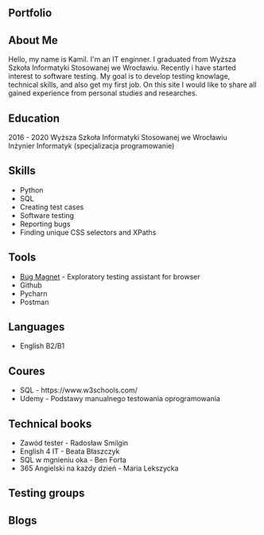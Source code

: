<h2>Portfolio</h2>

<h2>About Me</h2>
Hello, my name is Kamil. I'm an IT enginner. I graduated from Wyższa Szkoła Informatyki Stosowanej we Wrocławiu. Recently i have started interest to software testing. My goal is to develop testing knowlage, technical skills, and also get my first job. On this site I would like to share all gained experience from personal studies and researches.

<h2>Education</h2>

2016 - 2020 Wyższa Szkoła Informatyki Stosowanej we Wrocławiu <br>
Inżynier Informatyk (specjalizacja programowanie)

<h2>Skills</h2>
<ul>
  <li>Python</li>
  <li>SQL</li>
  <li>Creating test cases</li>
  <li>Software testing</li>
  <li>Reporting bugs</li>
  <li>Finding unique CSS selectors and XPaths</li>
</ul>

<h2>Tools</h2>
<ul>
  <li><a href="https://chrome.google.com/webstore/detail/bug-magnet/efhedldbjahpgjcneebmbolkalbhckfi/related?hl=pl">Bug Magnet</a> - Exploratory testing assistant for browser</li>
  <li>Github</li>
  <li>Pycharn</li>
  <li>Postman</li>
</ul>

<h2>Languages</h2>
<ul>
  <li>English B2/B1</li>
</ul>


<h2>Coures</h2>
<ul>
  <li>SQL - https://www.w3schools.com/</li>
  <li>Udemy - Podstawy manualnego testowania oprogramowania</li>
</ul>

<h2>Technical books</h2>
  <ul>
    <li>Zawód tester - Radosław Smilgin</li>
    <li>English 4 IT - Beata Błaszczyk</li>
    <li>SQL w mgnieniu oka - Ben Forta</li>
    <li>365 Angielski na każdy dzień - Maria Lekszycka</li>
  </ul>

<h2>Testing groups</h2>



<h2>Blogs</h2>


